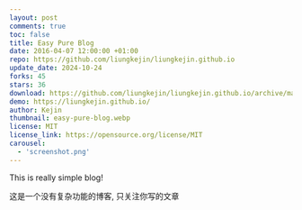 ```yaml
---
layout: post
comments: true
toc: false
title: Easy Pure Blog
date: 2016-04-07 12:00:00 +01:00
repo: https://github.com/liungkejin/liungkejin.github.io
update_date: 2024-10-24
forks: 45
stars: 36
download: https://github.com/liungkejin/liungkejin.github.io/archive/master.zip
demo: https://liungkejin.github.io/
author: Kejin
thumbnail: easy-pure-blog.webp
license: MIT
license_link: https://opensource.org/license/MIT
carousel:
  - 'screenshot.png'
---
```


This is really simple blog!

这是一个没有复杂功能的博客, 只关注你写的文章
